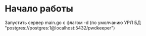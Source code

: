 # Начало работы
Запустить сервер main.go c флагом -d (по умолчанию УРЛ БД "postgres://postgres:1@localhost:5432/pwdkeeper")